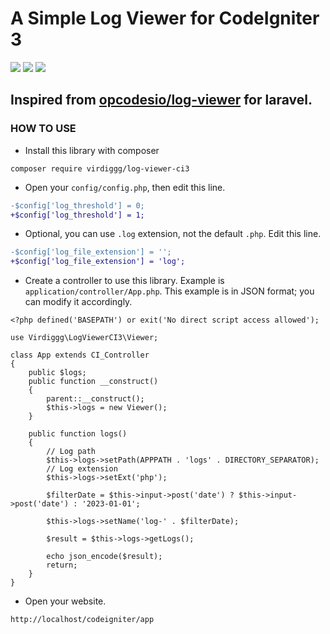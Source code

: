 # A Simple Log Viewer for CodeIgniter 3

<img src="https://img.shields.io/packagist/php-v/virdiggg/log-viewer-ci3" /> <img src="https://img.shields.io/badge/codeigniter--version-3-green" /> <img src="https://img.shields.io/github/license/virdiggg/log-viewer-ci3" />

## Inspired from [opcodesio/log-viewer](https://github.com/opcodesio/log-viewer) for laravel.

### HOW TO USE
- Install this library with composer
```
composer require virdiggg/log-viewer-ci3
```
- Open your `config/config.php`, then edit this line.
```diff
-$config['log_threshold'] = 0;
+$config['log_threshold'] = 1;
```
- Optional, you can use `.log` extension, not the default `.php`. Edit this line.
```diff
-$config['log_file_extension'] = '';
+$config['log_file_extension'] = 'log';
```
- Create a controller to use this library. Example is `application/controller/App.php`. This example is in JSON format; you can modify it accordingly.
```
<?php defined('BASEPATH') or exit('No direct script access allowed');

use Virdiggg\LogViewerCI3\Viewer;

class App extends CI_Controller
{
    public $logs;
    public function __construct()
    {
        parent::__construct();
        $this->logs = new Viewer();
    }

	public function logs()
	{
		// Log path
		$this->logs->setPath(APPPATH . 'logs' . DIRECTORY_SEPARATOR);
		// Log extension
		$this->logs->setExt('php');

		$filterDate = $this->input->post('date') ? $this->input->post('date') : '2023-01-01';

		$this->logs->setName('log-' . $filterDate);

		$result = $this->logs->getLogs();

		echo json_encode($result);
		return;
	}
}
```
- Open your website.
```
http://localhost/codeigniter/app
```
